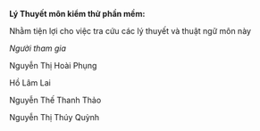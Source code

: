 <b>Lý Thuyết môn kiểm thử phần mềm:</b>

Nhằm tiện lợi cho việc tra cứu các lý thuyết và thuật ngữ môn này

<i>Người tham gia</i>

Nguyễn Thị Hoài Phụng

Hồ Lâm Lai

Nguyễn Thế Thanh Thảo

Nguyễn Thị Thúy Quỳnh
